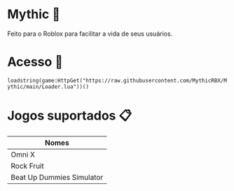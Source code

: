 # Mythic 💎

Feito para o Roblox para facilitar a vida de seus usuários.

# Acesso 🔗

```loadstring(game:HttpGet("https://raw.githubusercontent.com/MythicRBX/Mythic/main/Loader.lua"))()```

# Jogos suportados 📋

Nomes                         |
----------------------------- |
Omni X                        |
Rock Fruit                    |
Beat Up Dummies Simulator     |

